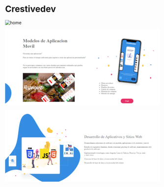 # Crestivedev

![home](https://user-images.githubusercontent.com/26189854/58375870-63b20880-7f1a-11e9-921d-0390dffe29ca.gif)


![](img/model.png)

![](img/servicespage.png)

